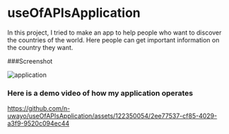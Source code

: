 # useOfAPIsApplication
In this project, I tried to make an app to help people who want to discover   the countries of the  world.
Here people can get important information on the country they want.

###Screenshot

![application](https://github.com/n-uwayo/useOfAPIsApplication/assets/122350054/3c0784cc-1b53-4614-bf42-eece8a0c4dff)


### Here is a demo video of how my application operates


https://github.com/n-uwayo/useOfAPIsApplication/assets/122350054/2ee77537-cf85-4029-a3f9-9520c094ec44
